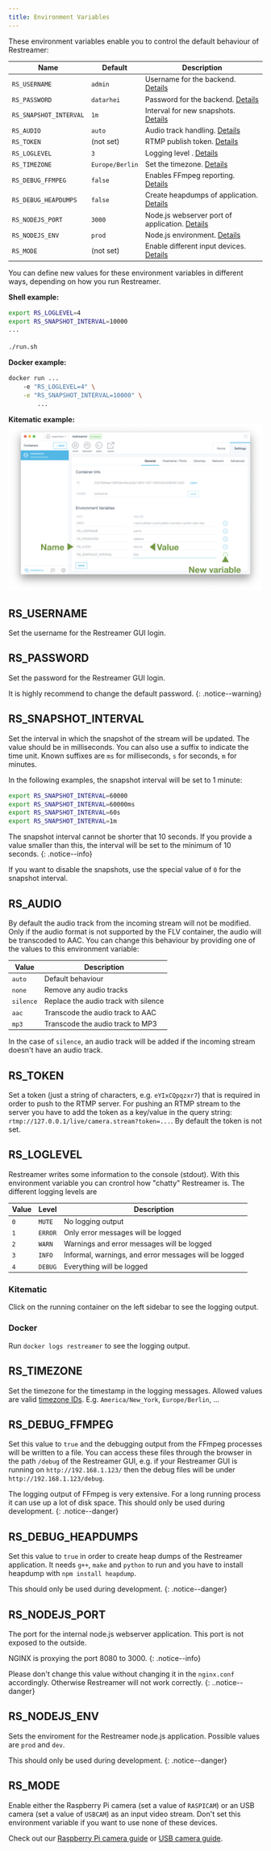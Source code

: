 ```yaml
---
title: Environment Variables
---
```


These environment variables enable you to control the default behaviour of Restreamer:

| Name | Default | Description |
|------|---------|-------------|
| `RS_USERNAME` | `admin` | Username for the backend. [Details](#rs_username) |
| `RS_PASSWORD` | `datarhei` | Password for the backend. [Details](#rs_password) |
| `RS_SNAPSHOT_INTERVAL` | `1m` | Interval for new snapshots. [Details](#rs_snapshot_interval) |
| `RS_AUDIO` | `auto` | Audio track handling. [Details](#rs_audio) |
| `RS_TOKEN` | (not set) | RTMP publish token. [Details](#rs_token)|
| `RS_LOGLEVEL` | `3` | Logging level . [Details](#rs_loglevel) |
| `RS_TIMEZONE` | `Europe/Berlin` | Set the timezone. [Details](#rs_timezone) |
| `RS_DEBUG_FFMPEG` | `false` | Enables FFmpeg reporting. [Details](#rs_debug_ffmpeg) |
| `RS_DEBUG_HEAPDUMPS` | `false` | Create heapdumps of application. [Details](#rs_debug_heapdumps) |
| `RS_NODEJS_PORT` | `3000` | Node.js webserver port of application. [Details](#rs_nodejs_port) |
| `RS_NODEJS_ENV` | `prod` | Node.js environment. [Details](#rs_nodejs_env) |
| `RS_MODE` | (not set) | Enable different input devices. [Details](#rs_mode) |

You can define new values for these environment variables in different ways, depending on how you run Restreamer.

**Shell example:**

```sh
export RS_LOGLEVEL=4
export RS_SNAPSHOT_INTERVAL=10000
...

./run.sh
```

**Docker example:**

```sh
docker run ...
    -e "RS_LOGLEVEL=4" \
    -e "RS_SNAPSHOT_INTERVAL=10000" \
        ...
```

**Kitematic example:**
![Kitematic Environment Variables](../img/references-environment-variables.png)


## RS_USERNAME

Set the username for the Restreamer GUI login.


## RS_PASSWORD

Set the password for the Restreamer GUI login.

It is highly recommend to change the default password.
{: .notice--warning}


## RS_SNAPSHOT_INTERVAL

Set the interval in which the snapshot of the stream will be updated. The value should be in milliseconds. You can also
use a suffix to indicate the time unit. Known suffixes are `ms` for milliseconds, `s` for seconds, `m` for minutes.

In the following examples, the snapshot interval will be set to 1 minute:
```sh
export RS_SNAPSHOT_INTERVAL=60000
export RS_SNAPSHOT_INTERVAL=60000ms
export RS_SNAPSHOT_INTERVAL=60s
export RS_SNAPSHOT_INTERVAL=1m
```

The snapshot interval cannot be shorter that 10 seconds. If you provide a value smaller than this, the interval will
be set to the minimum of 10 seconds.
{: .notice--info}

If you want to disable the snapshots, use the special value of `0` for the snapshot interval.


## RS_AUDIO

By default the audio track from the incoming stream will not be modified. Only if the audio format is not supported by the
FLV container, the audio will be transcoded to AAC. You can change this behaviour by providing one of the values to this
environment variable:

| Value     | Description |
|-----------|-------------|
| `auto`    | Default behaviour |
| `none`    | Remove any audio tracks |
| `silence` | Replace the audio track with silence |
| `aac`     | Transcode the audio track to AAC |
| `mp3`     | Transcode the audio track to MP3 |

In the case of `silence`, an audio track will be added if the incoming stream doesn't have an audio track.


## RS_TOKEN

Set a token (just a string of characters, e.g. `eYIxCQpqzxr7`) that is required in order to push to the RTMP server. For pushing an RTMP
stream to the server you have to add the token as a key/value in the query string: `rtmp://127.0.0.1/live/camera.stream?token=...`.
By default the token is not set.


## RS_LOGLEVEL

Restreamer writes some information to the console (stdout). With this environment variable you can crontrol how "chatty" Restreamer is.
The different logging levels are

| Value | Level   | Description |
|-------|---------|-------------|
| `0`   | `MUTE`  | No logging output |
| `1`   | `ERROR` | Only error messages will be logged |
| `2`   | `WARN`  | Warnings and error messages will be logged |
| `3`   | `INFO`  | Informal, warnings, and error messages will be logged |
| `4`   | `DEBUG` | Everything will be logged |

### Kitematic

Click on the running container on the left sidebar to see the logging output.

### Docker

Run `docker logs restreamer` to see the logging output.


## RS_TIMEZONE

Set the timezone for the timestamp in the logging messages. Allowed values are valid [timezone IDs](https://en.wikipedia.org/wiki/List_of_tz_database_time_zones).
E.g. `America/New_York`, `Europe/Berlin`, ... 


## RS_DEBUG_FFMPEG

Set this value to `true` and the debugging output from the FFmpeg processes will be written to a file. You can access these files
through the browser in the path `/debug` of the Restreamer GUI, e.g. if your Restreamer GUI is running on `http://192.168.1.123/` then
the debug files will be under `http://192.168.1.123/debug`.

The logging output of FFmpeg is very extensive. For a long running process it can use up a lot of disk space. This should only be used during development.
{: .notice--danger}


## RS_DEBUG_HEAPDUMPS

Set this value to `true` in order to create heap dumps of the Restreamer application. It needs `g++`, `make` and `python` to run and
you have to install heapdump with `npm install heapdump`.

This should only be used during development.
{: .notice--danger}
 

## RS_NODEJS_PORT

The port for the internal node.js webserver application. This port is not exposed to the outside.

NGINX is proxying the port 8080 to 3000.
{: .notice--info}

Please don't change this value without changing it in the `nginx.conf` accordingly. Otherwise Restreamer will not work correctly.
{: ..notice--danger}


## RS_NODEJS_ENV

Sets the enviroment for the Restreamer node.js application. Possible values are `prod` and `dev`.

This should only be used during development.
{: .notice--danger}


## RS_MODE

Enable either the Raspberry Pi camera (set a value of `RASPICAM`) or an USB camera (set a value of `USBCAM`) as an input
video stream. Don't set this environment variable if you want to use none of these devices.

Check out our [Raspberry Pi camera guide](guides-raspicam.html) or [USB camera guide](guides-usb-camera.html).
